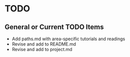 # TODO

## General or Current TODO Items

* Add paths.md with area-specific tutorials and readings
* Revise and add to README.md
* Revise and add to project.md
